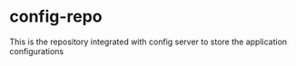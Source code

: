# config-repo
This is the repository integrated with config server to store the application configurations
